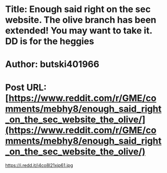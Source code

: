 # Title: Enough said right on the sec website. The olive branch has been extended! You may want to take it. DD is for the heggies
# Author: butski401966
# Post URL: [https://www.reddit.com/r/GME/comments/mebhy8/enough_said_right_on_the_sec_website_the_olive/](https://www.reddit.com/r/GME/comments/mebhy8/enough_said_right_on_the_sec_website_the_olive/)


https://i.redd.it/i4co8l21xjp61.jpg